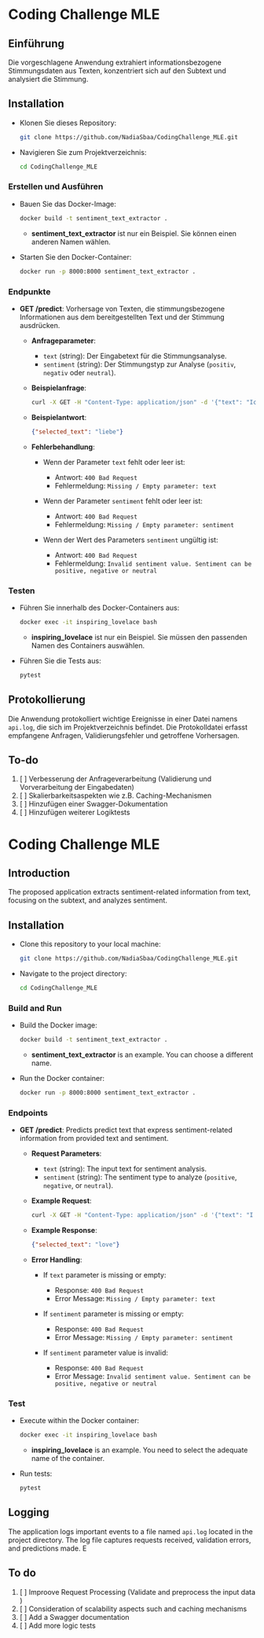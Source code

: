 # Coding Challenge MLE

## Einführung

Die vorgeschlagene Anwendung extrahiert informationsbezogene Stimmungsdaten aus Texten, konzentriert sich auf den Subtext und analysiert die Stimmung.

## Installation

- Klonen Sie dieses Repository:

    ```bash
    git clone https://github.com/NadiaSbaa/CodingChallenge_MLE.git
    ```

- Navigieren Sie zum Projektverzeichnis:

    ```bash
    cd CodingChallenge_MLE
    ```

### Erstellen und Ausführen

- Bauen Sie das Docker-Image:
     ```bash
    docker build -t sentiment_text_extractor .
    ```
    - **sentiment_text_extractor** ist nur ein Beispiel. Sie können einen anderen Namen wählen.


- Starten Sie den Docker-Container:
     ```bash
    docker run -p 8000:8000 sentiment_text_extractor .
    ```

### Endpunkte

- **GET /predict**: Vorhersage von Texten, die stimmungsbezogene Informationen aus dem bereitgestellten Text und der Stimmung ausdrücken.

    - **Anfrageparameter**:
        - `text` (string): Der Eingabetext für die Stimmungsanalyse.
        - `sentiment` (string): Der Stimmungstyp zur Analyse (`positiv`, `negativ` oder `neutral`).

    - **Beispielanfrage**:
        ```bash
        curl -X GET -H "Content-Type: application/json" -d '{"text": "Ich liebe dieses Produkt", "sentiment": "positiv"}' http://localhost:8000/predict
        ```

    - **Beispielantwort**:
        ```json
        {"selected_text": "liebe"}
        ```
    - **Fehlerbehandlung**:
        - Wenn der Parameter `text` fehlt oder leer ist:
            - Antwort: `400 Bad Request`
            - Fehlermeldung: `Missing / Empty parameter: text`

        - Wenn der Parameter `sentiment` fehlt oder leer ist:
            - Antwort: `400 Bad Request`
            - Fehlermeldung: `Missing / Empty parameter: sentiment`

        - Wenn der Wert des Parameters `sentiment` ungültig ist:
            - Antwort: `400 Bad Request`
            - Fehlermeldung: `Invalid sentiment value. Sentiment can be positive, negative or neutral`

### Testen

- Führen Sie innerhalb des Docker-Containers aus:
     ```bash
    docker exec -it inspiring_lovelace bash
    ```
    - **inspiring_lovelace** ist nur ein Beispiel. Sie müssen den passenden Namen des Containers auswählen.

- Führen Sie die Tests aus:
     ```bash
    pytest
    ```

## Protokollierung

Die Anwendung protokolliert wichtige Ereignisse in einer Datei namens `api.log`, die sich im Projektverzeichnis befindet. Die Protokolldatei erfasst empfangene Anfragen, Validierungsfehler und getroffene Vorhersagen.

## To-do

1. [ ] Verbesserung der Anfrageverarbeitung (Validierung und Vorverarbeitung der Eingabedaten)
2. [ ] Skalierbarkeitsaspekten wie z.B. Caching-Mechanismen
3. [ ] Hinzufügen einer Swagger-Dokumentation
4. [ ] Hinzufügen weiterer Logiktests


# Coding Challenge MLE

## Introduction

The proposed application extracts sentiment-related information from text, focusing on the subtext, and analyzes sentiment.

## Installation

- Clone this repository to your local machine:

    ```bash
    git clone https://github.com/NadiaSbaa/CodingChallenge_MLE.git
    ```

- Navigate to the project directory:

    ```bash
    cd CodingChallenge_MLE
    ```

### Build and Run


- Build the Docker image:
     ```bash
    docker build -t sentiment_text_extractor .
    ```
  - **sentiment_text_extractor** is an example. You can choose a different name.


- Run the Docker container:
     ```bash
    docker run -p 8000:8000 sentiment_text_extractor .
    ```

### Endpoints

- **GET /predict**: Predicts predict text that express sentiment-related information from provided text and sentiment.

    - **Request Parameters**:
        - `text` (string): The input text for sentiment analysis.
        - `sentiment` (string): The sentiment type to analyze (`positive`, `negative`, or `neutral`).

    - **Example Request**:
        ```bash
        curl -X GET -H "Content-Type: application/json" -d '{"text": "I love this product", "sentiment": "positive"}' http://localhost:8000/predict
        ```

    - **Example Response**:
        ```json
        {"selected_text": "love"}
        ```
  - **Error Handling**:
      - If `text` parameter is missing or empty:
          - Response: `400 Bad Request`
          - Error Message: `Missing / Empty parameter: text`

      - If `sentiment` parameter is missing or empty:
          - Response: `400 Bad Request`
          - Error Message: `Missing / Empty parameter: sentiment`

      - If `sentiment` parameter value is invalid:
          - Response: `400 Bad Request`
          - Error Message: `Invalid sentiment value. Sentiment can be positive, negative or neutral`

### Test


- Execute within the Docker container:
     ```bash
    docker exec -it inspiring_lovelace bash
    ```
    - **inspiring_lovelace** is an example. You need to select the adequate name of the container.

- Run tests:
     ```bash
    pytest
    ```



## Logging

The application logs important events to a file named `api.log` located in the project directory. The log file captures requests received, validation errors, and predictions made.
E

## To do

1. [ ] Improove Request Processing (Validate and preprocess the input data )
2. [ ] Consideration of scalability aspects such and caching mechanisms
3. [ ] Add a Swagger documentation
4. [ ] Add more logic tests
